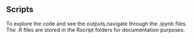 ## Scripts
To explore the code and see the outputs,navigate through the .ipynb files. The .R files are stored in the Rscript folders for documentation purposes.

